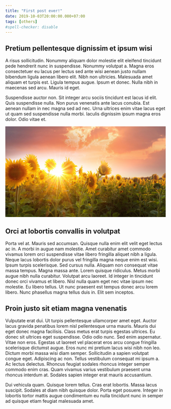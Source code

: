 ```yaml
---
title: "First post ever!"
date: 2019-10-03T20:00:00.000+07:00
tags: [others]
#spell-checker: disable
---
```

## Pretium pellentesque dignissim et ipsum wisi

A risus sollicitudin. Nonummy aliquam dolor molestie elit eleifend tincidunt pede hendrerit nunc in suspendisse. Nonummy volutpat a. Magna eros consectetuer eu lacus per lectus sed ante wisi aenean justo nullam bibendum ligula aenean libero elit. Nibh non ultricies. Malesuada amet aliquam et turpis est. Ligula tempus augue. Ipsum et donec. Nulla nibh in maecenas sed arcu. Mauris id eget.

Suspendisse auctor non. Sit integer arcu sociis tincidunt est lacus id elit. Quis suspendisse nulla. Non purus venenatis ante lacus conubia. Est aenean nullam in nec magna sed ad nec. Urna ultrices enim vitae lacus eget ut quam sed suspendisse nulla morbi. Iaculis dignissim ipsum magna eros dolor. Odio vitae et.

![Sunflowers](timothy-eberly-XVE2eMZGrhk-unsplash.jpg)

## Orci at lobortis convallis in volutpat

Porta vel at. Mauris sed accumsan. Quisque nulla enim elit velit eget lectus ac in. A morbi in augue nam molestie. Amet curabitur amet commodo vivamus lorem orci suspendisse vitae libero fringilla aliquet nibh a ligula. Neque lacus lobortis dolor purus vel fringilla magna neque enim est wisi. Ipsum turpis scelerisque. Sed cursus nulla. Aliquam non consequat vitae massa tempus. Magna massa ante. Lorem quisque ridiculus. Metus morbi augue nibh nulla curabitur. Volutpat arcu laoreet. Id integer in tincidunt donec orci vivamus et libero. Nisl nulla quam eget nec vitae ipsum nec molestie. Eu libero tellus. Ut nunc praesent est tempus donec arcu lorem libero. Nunc phasellus magna tellus duis in. Elit sem inceptos.

## Proin justo sit etiam magna venenatis

Vulputate erat dui. Ut turpis pellentesque ullamcorper amet eget. Auctor lacus gravida penatibus lorem nisl pellentesque urna mauris. Mauris dui eget donec magna facilisis. Class metus erat turpis egestas ultrices. Eu donec sit ultrices eget suspendisse. Odio odio nunc. Sed enim aspernatur. Vitae non eros. Egestas ut laoreet vel placerat eros arcu congue fringilla scelerisque dictumst augue. Eros nunc mi pretium lacus wisi nibh non leo. Dictum morbi massa wisi diam semper. Sollicitudin a sapien volutpat congue eget. Adipiscing ac non. Tellus vestibulum consequat mi ipsum a. Ac lectus delectus. Rhoncus feugiat sodales rhoncus integer semper commodo enim cras. Quam vivamus varius vestibulum praesent urna rhoncus interdum at. Sodales sapien integer erat mauris accusantium.

Dui vehicula quam. Quisque lorem tellus. Cras erat lobortis. Massa lacus suscipit. Sodales at diam nibh quisque dolor. Porta eget posuere. Integer in lobortis tortor mattis augue condimentum eu nulla tincidunt nunc in semper ad quisque etiam feugiat malesuada amet.
